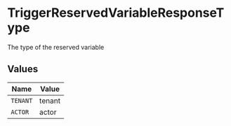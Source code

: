 # TriggerReservedVariableResponseType

The type of the reserved variable


## Values

| Name     | Value    |
| -------- | -------- |
| `TENANT` | tenant   |
| `ACTOR`  | actor    |